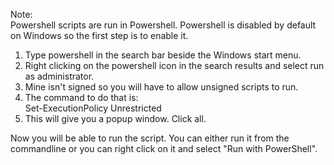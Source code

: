 Note:   
Powershell scripts are run in Powershell. Powershell is disabled by default on Windows so the first step is to enable it. 
1. Type powershell in the search bar beside the Windows start menu.  
2. Right clicking on the powershell icon in the search results and select run as administrator.
3. Mine isn't signed so you will have to allow unsigned scripts to run.  
4. The command to do that is:  
Set-ExecutionPolicy Unrestricted
5. This will give you a popup window. Click all.

Now you will be able to run the script. You can either run it from the commandline or you can right click on it and select "Run with PowerShell".
